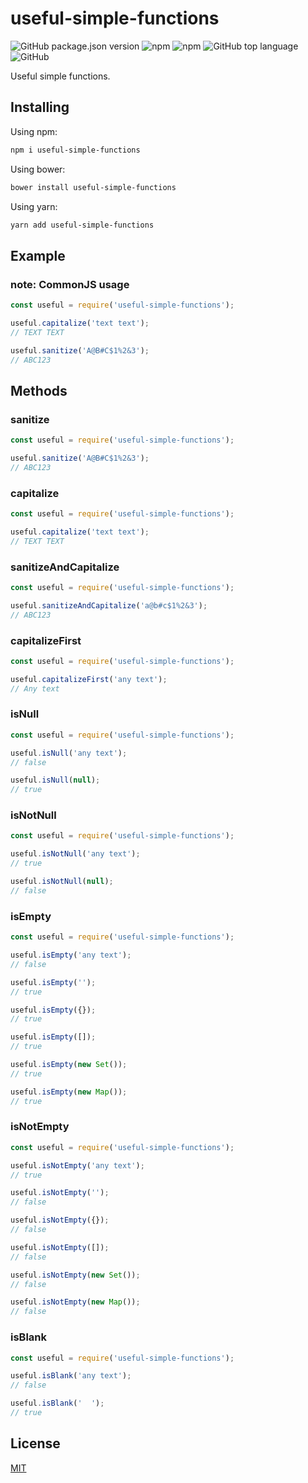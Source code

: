 # useful-simple-functions

![GitHub package.json version](https://img.shields.io/github/package-json/v/abraaopinto/useful-simple-functions?style=plastic)
![npm](https://img.shields.io/npm/v/useful-simple-functions?style=plastic)
![npm](https://img.shields.io/npm/dw/useful-simple-functions?style=plastic)
![GitHub top language](https://img.shields.io/github/languages/top/abraaopinto/useful-simple-functions?style=plastic)
![GitHub](https://img.shields.io/github/license/abraaopinto/useful-simple-functions?style=plastic)

Useful simple functions.

## Installing

Using npm:
```bash
npm i useful-simple-functions
```
Using bower:
```bash
bower install useful-simple-functions
```
Using yarn:

```bash
yarn add useful-simple-functions
```

## Example

### note: CommonJS usage

```js
const useful = require('useful-simple-functions');

useful.capitalize('text text');
// TEXT TEXT

useful.sanitize('A@B#C$1%2&3');
// ABC123
```

## Methods

### sanitize

```js
const useful = require('useful-simple-functions');

useful.sanitize('A@B#C$1%2&3');
// ABC123
```

### capitalize

```js
const useful = require('useful-simple-functions');

useful.capitalize('text text');
// TEXT TEXT
```

### sanitizeAndCapitalize

```js
const useful = require('useful-simple-functions');

useful.sanitizeAndCapitalize('a@b#c$1%2&3');
// ABC123
```

### capitalizeFirst

```js
const useful = require('useful-simple-functions');

useful.capitalizeFirst('any text');
// Any text
```

### isNull

```js
const useful = require('useful-simple-functions');

useful.isNull('any text');
// false

useful.isNull(null);
// true
```

### isNotNull

```js
const useful = require('useful-simple-functions');

useful.isNotNull('any text');
// true

useful.isNotNull(null);
// false
```

### isEmpty

```js
const useful = require('useful-simple-functions');

useful.isEmpty('any text');
// false

useful.isEmpty('');
// true

useful.isEmpty({});
// true

useful.isEmpty([]);
// true

useful.isEmpty(new Set());
// true

useful.isEmpty(new Map());
// true
```

### isNotEmpty

```js
const useful = require('useful-simple-functions');

useful.isNotEmpty('any text');
// true

useful.isNotEmpty('');
// false

useful.isNotEmpty({});
// false

useful.isNotEmpty([]);
// false

useful.isNotEmpty(new Set());
// false

useful.isNotEmpty(new Map());
// false
```

### isBlank

```js
const useful = require('useful-simple-functions');

useful.isBlank('any text');
// false

useful.isBlank('  ');
// true
```


## License

[MIT](LICENSE)